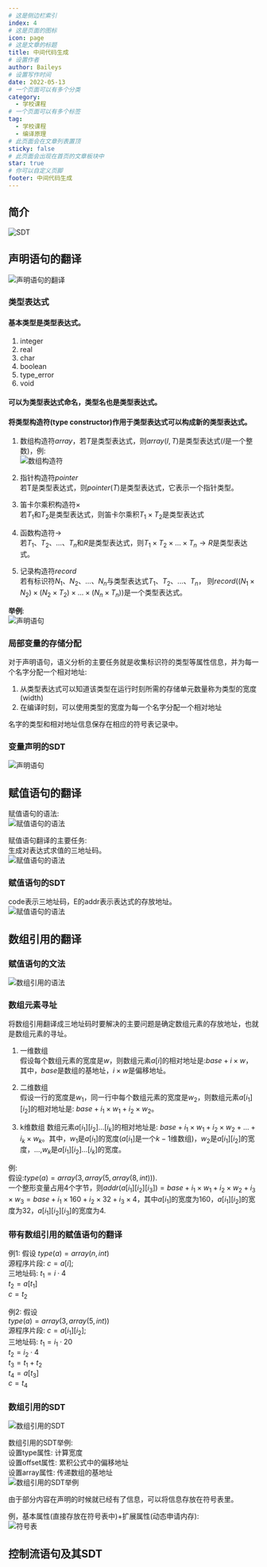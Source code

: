 ```yaml
---
# 这是侧边栏索引
index: 4
# 这是页面的图标
icon: page
# 这是文章的标题
title: 中间代码生成
# 设置作者
author: Baileys
# 设置写作时间
date: 2022-05-13
# 一个页面可以有多个分类
category:
  - 学校课程
# 一个页面可以有多个标签
tag:
  - 学校课程
  - 编译原理
# 此页面会在文章列表置顶
sticky: false
# 此页面会出现在首页的文章板块中
star: true
# 你可以自定义页脚
footer: 中间代码生成
---
```

## 简介
![SDT](/CollegeLessons/CompileSystem/CompileLesson4/3.png)  



## 声明语句的翻译

![声明语句的翻译](/CollegeLessons/CompileSystem/CompileLesson4/4.png)  


### 类型表达式

#### 基本类型是类型表达式。  

1. integer  
2. real  
3. char  
4. boolean  
5. type_error  
6. void  

#### 可以为类型表达式命名，类型名也是类型表达式。  

#### 将类型构造符(type constructor)作用于类型表达式可以构成新的类型表达式。  

1. 数组构造符$array$，若$T$是类型表达式，则$array(I,T)$是类型表达式($I$是一个整数)，例:  
![数组构造符](/CollegeLessons/CompileSystem/CompileLesson4/1.png)  

2. 指针构造符$pointer$   
若T是类型表达式，则$pointer(T)$是类型表达式，它表示一个指针类型。  

3. 笛卡尔乘积构造符$\times$   
若$T_{1}$和$T_{2}$是类型表达式，则笛卡尔乘积$T_{1}{\times}T_{2}$是类型表达式  

4. 函数构造符${\rightarrow}$  
若$T_{1}$、$T_{2}$、$…$、$T_{n}$和$R$是类型表达式，则$T_{1}{\times}T_{2}{\times}…{\times}T_{n}{\rightarrow}R$是类型表达式。  

5. 记录构造符$record$  
若有标识符$N_{1}$、$N_{2}$、$...$、$N_{n}$与类型表达式$T_{1}$、$T_{2}$、$...$、$T_{n}$， 则$record((N_{1}{\times}N_{2}){\times}(N_{2}{\times}T_{2}){\times}...{\times}(N_{n}{\times}T_{n}))$是一个类型表达式。  


**举例**:  
![声明语句](/CollegeLessons/CompileSystem/CompileLesson4/2.png)  

### 局部变量的存储分配

对于声明语句，语义分析的主要任务就是收集标识符的类型等属性信息，并为每一个名字分配一个相对地址:  
1. 从类型表达式可以知道该类型在运行时刻所需的存储单元数量称为类型的宽度(width)  
2. 在编译时刻，可以使用类型的宽度为每一个名字分配一个相对地址  

名字的类型和相对地址信息保存在相应的符号表记录中。


### 变量声明的SDT
![声明语句](/CollegeLessons/CompileSystem/CompileLesson4/5.png)  


## 赋值语句的翻译
赋值语句的语法:  
![赋值语句的语法](/CollegeLessons/CompileSystem/CompileLesson4/6.png)  

赋值语句翻译的主要任务:  
生成对表达式求值的三地址码。  
![赋值语句的语法](/CollegeLessons/CompileSystem/CompileLesson4/7.png)  


### 赋值语句的SDT
code表示三地址码，E的addr表示表达式的存放地址。    
![赋值语句的语法](/CollegeLessons/CompileSystem/CompileLesson4/8.png)  


## 数组引用的翻译  

### 赋值语句的文法  
![数组引用的语法](/CollegeLessons/CompileSystem/CompileLesson4/9.png)  

### 数组元素寻址
将数组引用翻译成三地址码时要解决的主要问题是确定数组元素的存放地址，也就是数组元素的寻址。  

1. 一维数组  
假设每个数组元素的宽度是$w$，则数组元素$a[i]$的相对地址是:$base+i{\times}w$，其中，$base$是数组的基地址，$i{\times}w$是偏移地址。  

2. 二维数组  
假设一行的宽度是$w_{1}$，同一行中每个数组元素的宽度是$w_{2}$，则数组元素$a[i_{1}][i_{2}]$的相对地址是: $base+i_{1}{\times}w_{1}+i_{2}{\times}w_{2}$。   

3. k维数组
数组元素$a[i_{1}][i_{2}]...[i_{k}]$的相对地址是: $base+i_{1}{\times}w_{1}+i_{2}{\times}w_{2}+...+i_{k}{\times}w_{k}$。其中，$w_{1}$是$a[i_{1}]$的宽度($a[i_{1}]$是一个$k-1$维数组)，$w_{2}$是$a[i_{1}][i_{2}]$的宽度，...,$w_{k}$是$a[i_{1}][i_{2}]...[i_{k}]$的宽度。  


例:  
假设:$type(a)=array(3,array(5,array(8,int)))$.  
一个整形变量占用4个字节，则$addr(a[i_{1}][i_{2}][i_{3}])=base+i_{1}{\times}w_{1}+i_{2}{\times}w_{2}+i_{3}{\times}w_{3}=base+i_{1}{\times}160+i_{2}{\times}32+i_{3}{\times}4$，其中$a[i_{1}]$的宽度为160，$a[i_{1}][i_{2}]$的宽度为32，$a[i_{1}][i_{2}][i_{3}]$的宽度为4.  


### 带有数组引用的赋值语句的翻译
例1: 假设
$type(a)=array(n,int)$  
源程序片段: 
$c=a[i];$   
三地址码: 
$t_{1}=i{\cdot}4$    
$t_{2}=a[t_{1}]$  
$c=t_{2}$  

例2: 假设  
$type(a)=array(3,array(5,int))$  
源程序片段: 
$c=a[i_{1}][i_{2}];$   
三地址码: 
$t_{1}=i_{1}{\cdot}20$  
$t_{2}=i_{2}{\cdot}4$  
$t_{3}=t_{1}+t_{2}$   
$t_{4}=a[t_{3}]$  
$c=t_{4}$  

### 数组引用的SDT

![数组引用的SDT](/CollegeLessons/CompileSystem/CompileLesson4/10.png)  

数组引用的SDT举例:  
设置type属性: 计算宽度  
设置offset属性: 累积公式中的偏移地址  
设置array属性: 传递数组的基地址  
![数组引用的SDT举例](/CollegeLessons/CompileSystem/CompileLesson4/11.png)  

由于部分内容在声明的时候就已经有了信息，可以将信息存放在符号表里。  

例，基本属性(直接存放在符号表中)+扩展属性(动态申请内存):  
![符号表](/CollegeLessons/CompileSystem/CompileLesson4/12.png)  



## 控制流语句及其SDT





